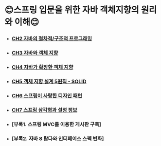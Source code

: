# 😊스프링 입문을 위한 자바 객체지향의 원리와 이해😊

- ### [CH2 자바의 절차적/구조적 프로그래밍](https://github.com/LeeSeoYoung012/devnote-backend/blob/main/principles-of-java-object-oriented-programing/notes/CH2.%EC%9E%90%EB%B0%94%EC%99%80%EC%A0%88%EC%B0%A8%EC%A0%81%EA%B5%AC%EC%A1%B0%EC%A0%81%ED%94%84%EB%A1%9C%EA%B7%B8%EB%9E%98%EB%B0%8D.md)
- ### [CH3 자바와 객체 지향](https://github.com/LeeSeoYoung012/devnote-backend/blob/main/principles-of-java-object-oriented-programing/notes/CH3.%EC%9E%90%EB%B0%94%EC%99%80%EA%B0%9D%EC%B2%B4%EC%A7%80%ED%96%A5.md)
- ### [CH4 자바가 확장한 객체 지향](https://github.com/LeeSeoYoung012/devnote-backend/blob/main/principles-of-java-object-oriented-programing/notes/CH4.%EC%9E%90%EB%B0%94%EA%B0%80%ED%99%95%EC%9E%A5%ED%95%9C%EA%B0%9D%EC%B2%B4%EC%A7%80%ED%96%A5.md)
- ### [CH5 객체 지향 설계 5원칙 - SOLID](https://github.com/LeeSeoYoung012/devnote-backend/blob/main/principles-of-java-object-oriented-programing/notes/CH5.%EA%B0%9D%EC%B2%B4%EC%A7%80%ED%96%A5%EC%84%A4%EA%B3%845%EC%9B%90%EC%B9%99.md)
- ### [CH6 스프링이 사랑한 디자인 패턴](https://github.com/LeeSeoYoung012/devnote-backend/blob/main/principles-of-java-object-oriented-programing/notes/CH6%EC%8A%A4%ED%94%84%EB%A7%81%EC%9D%B4%EC%82%AC%EB%9E%91%ED%95%9C%EB%94%94%EC%9E%90%EC%9D%B8%ED%8C%A8%ED%84%B4.md)
- ### [CH7 스프링 삼각형과 설정 정보]()
- ### [부록1. 스프링 MVC를 이용한 게시판 구축]
- ### [부록2. 자바 8 람다와 인터페이스 스펙 변화]
